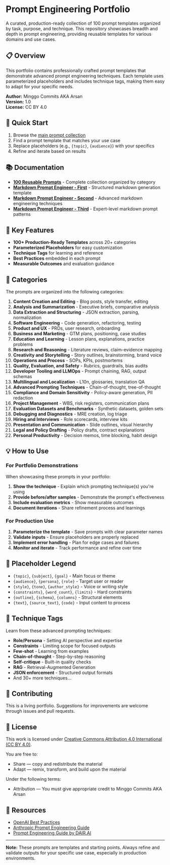 # Prompt Engineering Portfolio

A curated, production-ready collection of 100 prompt templates organized by task, purpose, and technique. This repository showcases breadth and depth in prompt engineering, providing reusable templates for various domains and use cases.

## 📋 Overview

This portfolio contains professionally crafted prompt templates that demonstrate advanced prompt engineering techniques. Each template uses parameterized placeholders and includes technique tags, making them easy to adapt for your specific needs.

**Author:** Minggo Commits AKA Arsan  
**Version:** 1.0  
**License:** CC BY 4.0

## 🚀 Quick Start

1. Browse the [main prompt collection](docs/PROMPT_ENGINEERING_PORTFOLIO_Version1.md)
2. Find a prompt template that matches your use case
3. Replace placeholders (e.g., `{topic}`, `{audience}`) with your specifics
4. Refine and iterate based on results

## 📚 Documentation

- **[100 Reusable Prompts](docs/PROMPT_ENGINEERING_PORTFOLIO_Version1.md)** - Complete collection organized by category
- **[Markdown Prompt Engineer - First](docs/markdown_prompt_engineer_first.md)** - Structured markdown generation template
- **[Markdown Prompt Engineer - Second](docs/markdown_prompt_engineer_second.md)** - Advanced markdown engineering techniques
- **[Markdown Prompt Engineer - Third](docs/markdown_prompt_engineer_third.md)** - Expert-level markdown prompt patterns

## 🎯 Key Features

- **100+ Production-Ready Templates** across 20+ categories
- **Parameterized Placeholders** for easy customization
- **Technique Tags** for learning and reference
- **Best Practices** embedded in each prompt
- **Measurable Outcomes** and evaluation guidance

## 📂 Categories

The prompts are organized into the following categories:

1. **Content Creation and Editing** - Blog posts, style transfer, editing
2. **Analysis and Summarization** - Executive briefs, comparative analysis
3. **Data Extraction and Structuring** - JSON extraction, parsing, normalization
4. **Software Engineering** - Code generation, refactoring, testing
5. **Product and UX** - PRDs, user research, onboarding
6. **Business and Marketing** - GTM plans, positioning, case studies
7. **Education and Learning** - Lesson plans, explanations, practice problems
8. **Research and Reasoning** - Literature reviews, claim-evidence mapping
9. **Creativity and Storytelling** - Story outlines, brainstorming, brand voice
10. **Operations and Process** - SOPs, KPIs, postmortems
11. **Quality, Evaluation, and Safety** - Rubrics, guardrails, bias audits
12. **Developer Tooling and LLMOps** - Prompt chaining, RAG, output schemas
13. **Multilingual and Localization** - L10n, glossaries, translation QA
14. **Advanced Prompting Techniques** - Chain-of-thought, tree-of-thought
15. **Compliance and Domain Sensitivity** - Policy-aware generation, PII redaction
16. **Project Management** - WBS, risk registers, communication plans
17. **Evaluation Datasets and Benchmarks** - Synthetic datasets, golden sets
18. **Debugging and Diagnostics** - MRE creation, log triage
19. **Hiring and Interviews** - Role scorecards, interview kits
20. **Presentation and Communication** - Slide outlines, visual hierarchy
21. **Legal and Policy Drafting** - Policy drafts, contract explanations
22. **Personal Productivity** - Decision memos, time blocking, habit design

## 💡 How to Use

### For Portfolio Demonstrations

When showcasing these prompts in your portfolio:

1. **Show the technique** - Explain which prompting technique(s) you're using
2. **Provide before/after samples** - Demonstrate the prompt's effectiveness
3. **Include evaluation metrics** - Show measurable outcomes
4. **Document iterations** - Share refinement process and learnings

### For Production Use

1. **Parameterize the template** - Save prompts with clear parameter names
2. **Validate inputs** - Ensure placeholders are properly replaced
3. **Implement error handling** - Plan for edge cases and failures
4. **Monitor and iterate** - Track performance and refine over time

## 🔧 Placeholder Legend

- `{topic}`, `{subject}`, `{goal}` - Main focus or theme
- `{audience}`, `{persona}`, `{role}` - Target user or reader
- `{style}`, `{tone}`, `{author_style}` - Voice or writing style
- `{constraints}`, `{word_count}`, `{limits}` - Hard constraints
- `{outline}`, `{schema}`, `{columns}` - Structural elements
- `{text}`, `{source_text}`, `{code}` - Input content to process

## 📖 Technique Tags

Learn from these advanced prompting techniques:

- **Role/Persona** - Setting AI perspective and expertise
- **Constraints** - Limiting scope for focused outputs
- **Few-shot** - Learning from examples
- **Chain-of-thought** - Step-by-step reasoning
- **Self-critique** - Built-in quality checks
- **RAG** - Retrieval-Augmented Generation
- **JSON enforcement** - Structured output formats
- And 30+ more techniques...

## 🤝 Contributing

This is a living portfolio. Suggestions for improvements are welcome through issues and pull requests.

## 📜 License

This work is licensed under [Creative Commons Attribution 4.0 International (CC BY 4.0)](https://creativecommons.org/licenses/by/4.0/).

You are free to:
- Share — copy and redistribute the material
- Adapt — remix, transform, and build upon the material

Under the following terms:
- Attribution — You must give appropriate credit to Minggo Commits AKA Arsan

## 🔗 Resources

- [OpenAI Best Practices](https://platform.openai.com/docs/guides/prompt-engineering)
- [Anthropic Prompt Engineering Guide](https://docs.anthropic.com/claude/docs/prompt-engineering)
- [Prompt Engineering Guide by DAIR.AI](https://www.promptingguide.ai/)

---

**Note:** These prompts are templates and starting points. Always refine and validate outputs for your specific use case, especially in production environments.
